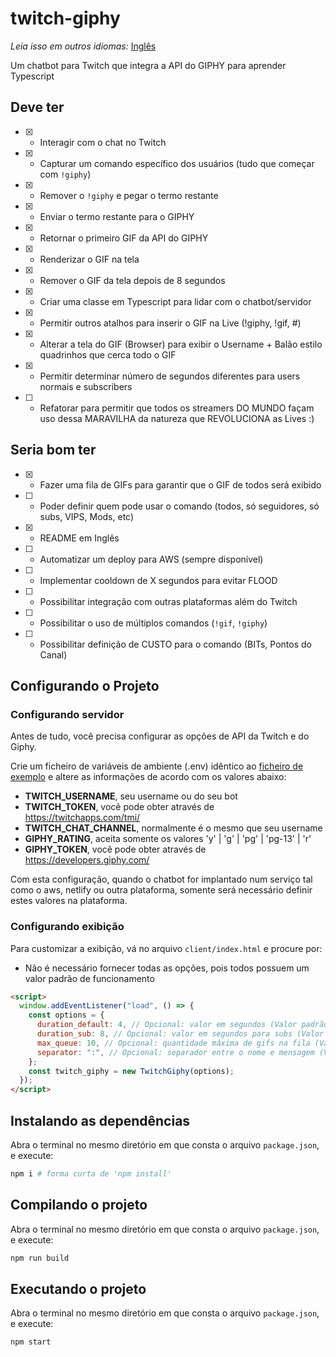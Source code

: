 # twitch-giphy

<i>Leia isso em outros idiomas:</i> [Inglês](README.md)

Um chatbot para Twitch que integra a API do GIPHY para aprender Typescript

## Deve ter

- [x] - Interagir com o chat no Twitch
- [x] - Capturar um comando específico dos usuários (tudo que começar com `!giphy`)
- [x] - Remover o `!giphy` e pegar o termo restante
- [x] - Enviar o termo restante para o GIPHY
- [x] - Retornar o primeiro GIF da API do GIPHY
- [x] - Renderizar o GIF na tela
- [x] - Remover o GIF da tela depois de 8 segundos
- [x] - Criar uma classe em Typescript para lidar com o chatbot/servidor
- [x] - Permitir outros atalhos para inserir o GIF na Live (!giphy, !gif, #)
- [x] - Alterar a tela do GIF (Browser) para exibir o Username + Balão estilo quadrinhos que cerca todo o GIF
- [x] - Permitir determinar número de segundos diferentes para users normais e subscribers
- [ ] - Refatorar para permitir que todos os streamers DO MUNDO façam uso dessa MARAVILHA da natureza que REVOLUCIONA as Lives :)

## Seria bom ter

- [x] - Fazer uma fila de GIFs para garantir que o GIF de todos será exibido
- [ ] - Poder definir quem pode usar o comando (todos, só seguidores, só subs, VIPS, Mods, etc)
- [x] - README em Inglês
- [ ] - Automatizar um deploy para AWS (sempre disponível)
- [ ] - Implementar cooldown de X segundos para evitar FLOOD
- [ ] - Possibilitar integração com outras plataformas além do Twitch
- [ ] - Possibilitar o uso de múltiplos comandos (`!gif`, `!giphy`)
- [ ] - Possibilitar definição de CUSTO para o comando (BITs, Pontos do Canal)

## Configurando o Projeto

### Configurando servidor

Antes de tudo, você precisa configurar as opções de API da Twitch e do Giphy.

Crie um ficheiro de variáveis de ambiente (.env) idêntico ao [ficheiro de exemplo](.env.example) e altere as informações de acordo com os valores abaixo:

- **TWITCH_USERNAME**, seu username ou do seu bot
- **TWITCH_TOKEN**, você pode obter através de https://twitchapps.com/tmi/
- **TWITCH_CHAT_CHANNEL**, normalmente é o mesmo que seu username
- **GIPHY_RATING**, aceita somente os valores 'y' | 'g' | 'pg' | 'pg-13' | 'r'
- **GIPHY_TOKEN**, você pode obter através de https://developers.giphy.com/

Com esta configuração, quando o chatbot for implantado num serviço tal como o aws, netlify ou outra plataforma, somente será necessário definir estes valores na plataforma.

### Configurando exibição

Para customizar a exibição, vá no arquivo `client/index.html` e procure por:

- Não é necessário fornecer todas as opções, pois todos possuem um valor padrão de funcionamento

```html
<script>
  window.addEventListener("load", () => {
    const options = {
      duration_default: 4, // Opcional: valor em segundos (Valor padrão é 4)
      duration_sub: 8, // Opcional: valor em segundos para subs (Valor padrão é 8)
      max_queue: 10, // Opcional: quantidade máxima de gifs na fila (Valor padrão é 10)
      separator: ":", // Opcional: separador entre o nome e mensagem (Valor padrão é :)
    };
    const twitch_giphy = new TwitchGiphy(options);
  });
</script>
```

## Instalando as dependências

Abra o terminal no mesmo diretório em que consta o arquivo `package.json`, e execute:

```bash
npm i # forma curta de 'npm install'
```

## Compilando o projeto

Abra o terminal no mesmo diretório em que consta o arquivo `package.json`, e execute:

```bash
npm run build
```

## Executando o projeto

Abra o terminal no mesmo diretório em que consta o arquivo `package.json`, e execute:

```bash
npm start
```
